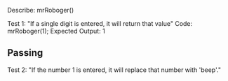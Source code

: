 Describe: mrRoboger()


Test 1: "If a single digit is entered, it will return that value"
Code: mrRoboger(1);
Expected Output: 1

## Passing

Test 2: "If the number 1 is entered, it will replace that number with 'beep'."